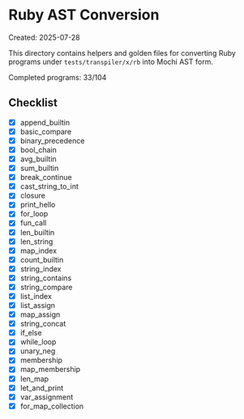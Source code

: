 # Ruby AST Conversion

Created: 2025-07-28

This directory contains helpers and golden files for converting Ruby
programs under `tests/transpiler/x/rb` into Mochi AST form.

Completed programs: 33/104

## Checklist
- [x] append_builtin
- [x] basic_compare
- [x] binary_precedence
- [x] bool_chain
- [x] avg_builtin
- [x] sum_builtin
- [x] break_continue
- [x] cast_string_to_int
- [x] closure
- [x] print_hello
- [x] for_loop
- [x] fun_call
- [x] len_builtin
- [x] len_string
- [x] map_index
- [x] count_builtin
- [x] string_index
- [x] string_contains
- [x] string_compare
- [x] list_index
- [x] list_assign
- [x] map_assign
- [x] string_concat
- [x] if_else
- [x] while_loop
- [x] unary_neg
- [x] membership
- [x] map_membership
- [x] len_map
- [x] let_and_print
- [x] var_assignment
- [x] for_map_collection
